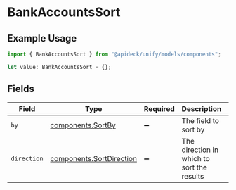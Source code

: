 # BankAccountsSort

## Example Usage

```typescript
import { BankAccountsSort } from "@apideck/unify/models/components";

let value: BankAccountsSort = {};
```

## Fields

| Field                                                                | Type                                                                 | Required                                                             | Description                                                          | Example                                                              |
| -------------------------------------------------------------------- | -------------------------------------------------------------------- | -------------------------------------------------------------------- | -------------------------------------------------------------------- | -------------------------------------------------------------------- |
| `by`                                                                 | [components.SortBy](../../models/components/sortby.md)               | :heavy_minus_sign:                                                   | The field to sort by                                                 | updated_at                                                           |
| `direction`                                                          | [components.SortDirection](../../models/components/sortdirection.md) | :heavy_minus_sign:                                                   | The direction in which to sort the results                           |                                                                      |